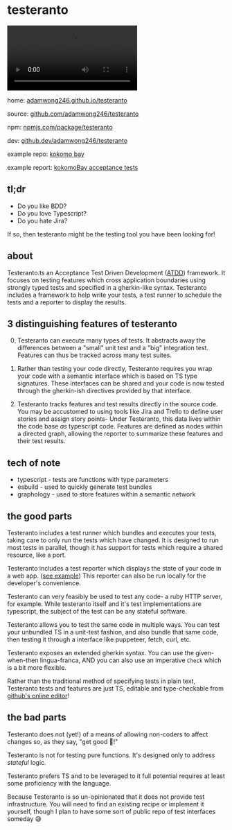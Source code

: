 # testeranto

![demo](https://github.com/adamwong246/testeranto/blob/master/testerantoDemo.mov?raw=true)

home: [adamwong246.github.io/testeranto](https://adamwong246.github.io/testeranto/)

source: [github.com/adamwong246/testeranto](https://github.com/adamwong246/testeranto)

npm: [npmjs.com/package/testeranto](https://www.npmjs.com/package/testeranto)

dev: [github.dev/adamwong246/testeranto](https://github.dev/adamwong246/testeranto)

example repo: [kokomo bay](https://github.com/ChromaPDX/kokomoBay)

example report: [kokomoBay acceptance tests](https://chromapdx.github.io/kokomoBay/report.html)

## tl;dr

- Do you like BDD?
- Do you love Typescript?
- Do you hate Jira?

If so, then testeranto might be the testing tool you have been looking for!

## about

Testeranto.ts an Acceptance Test Driven Development ([ATDD](https://en.wikipedia.org/wiki/Acceptance_test-driven_development)) framework. It focuses on testing features which cross application boundaries using strongly typed tests and specified in a gherkin-like syntax. Testeranto includes a framework to help write your tests, a test runner to schedule the tests and a reporter to display the results.

## 3 distinguishing features of testeranto

0. Testeranto can execute many types of tests. It abstracts away the differences between a "small" unit test and a "big" integration test. Features can thus be tracked across many test suites.

1. Rather than testing your code directly, Testeranto requires you wrap your code with a semantic interface which is based on TS type signatures. These interfaces can be shared and your code is now tested through the gherkin-ish directives provided by that interface.

2. Testeranto tracks features and test results directly in the source code. You may be accustomed to using tools like Jira and Trello to define user stories and assign story points- Under Testeranto, this data lives within the code base _as_ typescript code. Features are defined as nodes within a directed graph, allowing the reporter to summarize these features and their test results.

## tech of note

- typescript - tests are functions with type parameters
- esbuild - used to quickly generate test bundles
- graphology - used to store features within a semantic network

## the good parts

Testeranto includes a test runner which bundles and executes your tests, taking care to only run the tests which have changed. It is designed to run most tests in parallel, though it has support for tests which require a shared resource, like a port.

Testeranto includes a test reporter which displays the state of your code in a web app. ([see example](https://chromapdx.github.io/kokomoBay/report.html)) This reporter can also be run locally for the developer's convenience.

Testeranto can very feasibly be used to test any code- a ruby HTTP server, for example. While testeranto itself and it's test implementations are typescript, the subject of the test can be any stateful software.

Testeranto allows you to test the same code in multiple ways. You can test your unbundled TS in a unit-test fashion, and also bundle that same code, then testing it through a interface like puppeteer, fetch, curl, etc.

Testeranto exposes an extended gherkin syntax. You can use the given-when-then lingua-franca, AND you can also use an imperative `Check` which is a bit more flexible.

Rather than the traditional method of specifying tests in plain text, Testeranto tests and features are just TS, editable and type-checkable from [github's online editor](https://github.dev/ChromaPDX/kokomoBay)!

## the bad parts

Testeranto does not (yet!) of a means of allowing non-coders to affect changes so, as they say, "get good 💪!"

Testeranto is not for testing pure functions. It's designed only to address _stateful_ logic.

Testeranto prefers TS and to be leveraged to it full potential requires at least some proficiency with the language.

Because Testeranto is so un-opinionated that it does not provide test infrastructure. You will need to find an existing recipe or implement it yourself, though I plan to have some sort of public repo of test interfaces someday 😅
